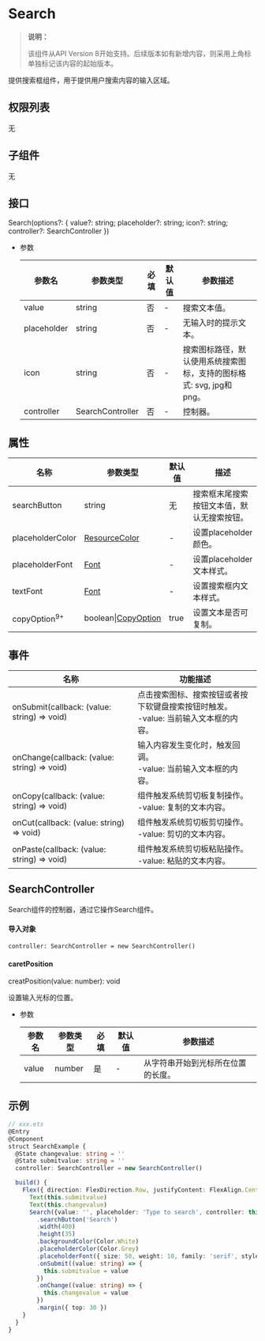 #  Search

> **说明：**
>
> 该组件从API Version 8开始支持。后续版本如有新增内容，则采用上角标单独标记该内容的起始版本。

提供搜索框组件，用于提供用户搜索内容的输入区域。

## 权限列表

无

## 子组件

无

## 接口

Search(options?: { value?: string; placeholder?: string; icon?: string; controller?: SearchController })

- 参数

  | 参数名         | 参数类型             | 必填   | 默认值  | 参数描述                                     |
  | ----------- | ---------------- | ---- | ---- | ---------------------------------------- |
  | value       | string           | 否    | -    | 搜索文本值。                                   |
  | placeholder | string           | 否    | -    | 无输入时的提示文本。                               |
  | icon        | string           | 否    | -    | 搜索图标路径，默认使用系统搜索图标，支持的图标格式: svg, jpg和png。 |
  | controller  | SearchController | 否    | -    | 控制器。                                     |


## 属性

| 名称                      | 参数类型                                     | 默认值  | 描述                    |
| ----------------------- | ---------------------------------------- | ---- | --------------------- |
| searchButton            | string                                   | 无    | 搜索框末尾搜索按钮文本值，默认无搜索按钮。 |
| placeholderColor        | [ResourceColor](../../ui/ts-types.md)    | -    | 设置placeholder颜色。      |
| placeholderFont         | [Font](../../ui/ts-types.md)             | -    | 设置placeholder文本样式。    |
| textFont                | [Font](../../ui/ts-types.md)             | -    | 设置搜索框内文本样式。           |
| copyOption<sup>9+</sup> | boolean\|[CopyOption](ts-basic-components-text.md) | true | 设置文本是否可复制。            |

## 事件

| 名称                                       | 功能描述                                     |
| ---------------------------------------- | ---------------------------------------- |
| onSubmit(callback: (value: string) => void) | 点击搜索图标、搜索按钮或者按下软键盘搜索按钮时触发。<br> -value: 当前输入文本框的内容。 |
| onChange(callback: (value: string) => void) | 输入内容发生变化时，触发回调。<br> -value: 当前输入文本框的内容。  |
| onCopy(callback: (value: string) => void) | 组件触发系统剪切板复制操作。<br> -value: 复制的文本内容。      |
| onCut(callback: (value: string) => void) | 组件触发系统剪切板剪切操作。<br> -value: 剪切的文本内容。      |
| onPaste(callback: (value: string) => void) | 组件触发系统剪切板粘贴操作。<br> -value: 粘贴的文本内容。      |

## SearchController

Search组件的控制器，通过它操作Search组件。

#### 导入对象
```
controller: SearchController = new SearchController()
```
#### caretPosition

creatPosition(value: number): void

设置输入光标的位置。

- 参数

  | 参数名   | 参数类型   | 必填   | 默认值  | 参数描述              |
  | ----- | ------ | ---- | ---- | ----------------- |
  | value | number | 是    | -    | 从字符串开始到光标所在位置的长度。 |



##  示例

```ts
// xxx.ets
@Entry
@Component
struct SearchExample {
  @State changevalue: string = ''
  @State submitvalue: string = ''
  controller: SearchController = new SearchController()

  build() {
    Flex({ direction: FlexDirection.Row, justifyContent: FlexAlign.Center, alignItems: ItemAlign.Center }) {
      Text(this.submitvalue)
      Text(this.changevalue)
      Search({value: '', placeholder: 'Type to search', controller: this.controller})
        .searchButton('Search')
        .width(400)
        .height(35)
        .backgroundColor(Color.White)
        .placeholderColor(Color.Grey)
        .placeholderFont({ size: 50, weight: 10, family: 'serif', style: FontStyle.Normal })
        .onSubmit((value: string) => {
          this.submitvalue = value
        })
        .onChange((value: string) => {
          this.changevalue = value
        })
        .margin({ top: 30 })
    }
  }
}
```
